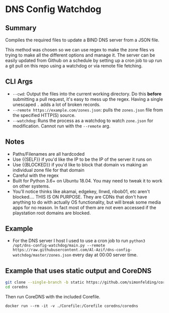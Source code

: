 # DNS Config Watchdog

## Summary
Compiles the required files to update a BIND DNS server from a JSON file.

This method was chosen so we can use regex to make the zone files vs trying to make all the different options and manage it. The server can be easily updated from Github on a schedule by setting up a cron job to up run a git pull on this repo using a watchdog or via remote file fetching.

## CLI Args
- `--cwd`: Output the files into the current working directory. Do this __before__ submitting a pull request, it's easy to mess up the regex. Having a single unescaped `.` adds a lot of broken records.
- `--remote https://example.com/zones.json`: pulls the `zones.json` file from the specified HTTP(S) source.
- `--watchdog`: Runs the process as a watchdog to watch `zone.json` for modification. Cannot run with the `--remote` arg.

## Notes
- Paths/Filenames are all hardcoded
- Use {{SELF}} if you'd like the IP to be the IP of the server it runs on
- Use {{BLOCKED}} if you'd like to block that domain vs making an individual zone file for that domain
- Careful with the regex
- Built for Python 3.6+ on Ubuntu 18.04. You may need to tweak it to work on other systems.
- You'll notice thinks like akamai, edgekey, llnwd, ribob01, etc aren't blocked.... THIS IS ON PURPOSE. They are CDNs that don't have anything to do with actually OS functionality, but will break some media apps for no reason. In fact most of them are not even accessed if the playstation root domains are blocked.

## Example
- For the DNS server I host I used to use a cron job to run `python3 /opt/dns-config-watchdog/main.py --remote https://raw.githubusercontent.com/Al-Azif/dns-config-watchdog/master/zones.json` every day at 00:00 server time.


## Example that uses static output and CoreDNS
```bash
git clone --single-branch -b static https://github.com/simonfelding/coredns
cd coredns
```

Then run CoreDNS with the included Corefile.

`docker run --rm -it -v ./Corefile:/Corefile coredns/coredns`
